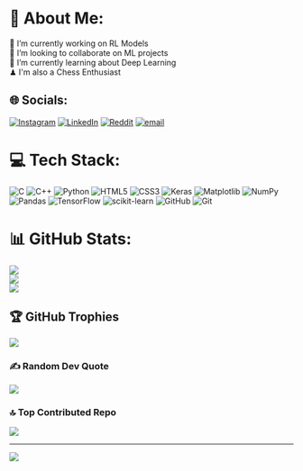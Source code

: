 # 💫 About Me:
🔭 I’m currently working on RL Models<br>👯 I’m looking to collaborate on ML projects<br>🌱 I’m currently learning about  Deep Learning<br> ♟ I'm also a Chess Enthusiast


## 🌐 Socials:
[![Instagram](https://img.shields.io/badge/Instagram-%23E4405F.svg?logo=Instagram&logoColor=white)](https://instagram.com/doge_dev2006) [![LinkedIn](https://img.shields.io/badge/LinkedIn-%230077B5.svg?logo=linkedin&logoColor=white)](https://linkedin.com/in/ankit-ghosh-183370343) [![Reddit](https://img.shields.io/badge/Reddit-%23FF4500.svg?logo=Reddit&logoColor=white)](https://reddit.com/user/u/shinigami_dbs) [![email](https://img.shields.io/badge/Email-D14836?logo=gmail&logoColor=white)](mailto:gankitsysdev@gmail.com) 

# 💻 Tech Stack:
![C](https://img.shields.io/badge/c-%2300599C.svg?style=flat-square&logo=c&logoColor=white) ![C++](https://img.shields.io/badge/c++-%2300599C.svg?style=flat-square&logo=c%2B%2B&logoColor=white) ![Python](https://img.shields.io/badge/python-3670A0?style=flat-square&logo=python&logoColor=ffdd54) ![HTML5](https://img.shields.io/badge/html5-%23E34F26.svg?style=flat-square&logo=html5&logoColor=white) ![CSS3](https://img.shields.io/badge/css3-%231572B6.svg?style=flat-square&logo=css3&logoColor=white) ![Keras](https://img.shields.io/badge/Keras-%23D00000.svg?style=flat-square&logo=Keras&logoColor=white) ![Matplotlib](https://img.shields.io/badge/Matplotlib-%23ffffff.svg?style=flat-square&logo=Matplotlib&logoColor=black) ![NumPy](https://img.shields.io/badge/numpy-%23013243.svg?style=flat-square&logo=numpy&logoColor=white) ![Pandas](https://img.shields.io/badge/pandas-%23150458.svg?style=flat-square&logo=pandas&logoColor=white) ![TensorFlow](https://img.shields.io/badge/TensorFlow-%23FF6F00.svg?style=flat-square&logo=TensorFlow&logoColor=white) ![scikit-learn](https://img.shields.io/badge/scikit--learn-%23F7931E.svg?style=flat-square&logo=scikit-learn&logoColor=white) ![GitHub](https://img.shields.io/badge/github-%23121011.svg?style=flat-square&logo=github&logoColor=white) ![Git](https://img.shields.io/badge/git-%23F05033.svg?style=flat-square&logo=git&logoColor=white)
# 📊 GitHub Stats:
![](https://github-readme-stats.vercel.app/api?username=gankit-aiml&theme=merko&hide_border=false&include_all_commits=true&count_private=true)<br/>
![](https://github-readme-streak-stats.herokuapp.com/?user=gankit-aiml&theme=merko&hide_border=false)<br/>
![](https://github-readme-stats.vercel.app/api/top-langs/?username=gankit-aiml&theme=merko&hide_border=false&include_all_commits=true&count_private=true&layout=compact)

## 🏆 GitHub Trophies
![](https://github-profile-trophy.vercel.app/?username=gankit-aiml&theme=tokyonight&no-frame=false&no-bg=false&margin-w=4)

### ✍️ Random Dev Quote
![](https://quotes-github-readme.vercel.app/api?type=horizontal&theme=merko)

### 🔝 Top Contributed Repo
![](https://github-contributor-stats.vercel.app/api?username=gankit-aiml&limit=5&theme=dark&combine_all_yearly_contributions=true)

---
[![](https://visitcount.itsvg.in/api?id=gankit-aiml&icon=2&color=0)](https://visitcount.itsvg.in)

